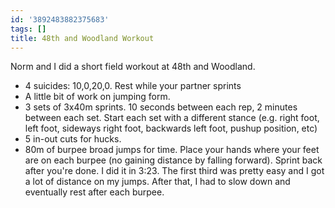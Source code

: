 ```yaml
---
id: '3892483882375683'
tags: []
title: 48th and Woodland Workout
---
```


Norm and I did a short field workout at 48th and Woodland.

- 4 suicides: 10,0,20,0. Rest while your partner sprints
- A little bit of work on jumping form.
- 3 sets of 3x40m sprints. 10 seconds between each rep, 2 minutes between each set. Start each set with a different stance (e.g. right foot, left foot, sideways right foot, backwards left foot, pushup position, etc)
- 5 in-out cuts for hucks.
- 80m of burpee broad jumps for time. Place your hands where your feet are on each burpee (no gaining distance by falling forward). Sprint back after you're done. I did it in 3:23. The first third was pretty easy and I got a lot of distance on my jumps. After that, I had to slow down and eventually rest after each burpee. 
